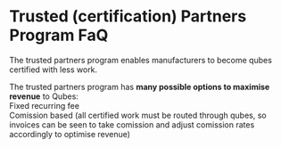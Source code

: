 <h1>Trusted (certification) Partners Program FaQ</h1>

The trusted partners program enables manufacturers to become qubes certified with less work.  

The trusted partners program has **many possible options to maximise revenue** to Qubes:  
Fixed recurring fee  
Comission based (all certified work must be routed through qubes, so invoices can be seen to take comission and adjust comission rates accordingly to optimise revenue)  
